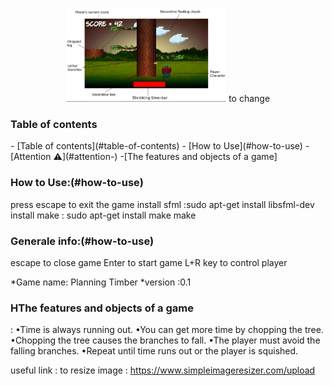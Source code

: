 <p align="center">
    <img src="https://github.com/amaraoussama94/Timber/blob/main/Game.png" height="150"> to change 
</p>
<h3 align="left"> Table of contents</h3>   
- [Table of contents](#table-of-contents)
- [How to Use](#how-to-use)
  - [Attention ⚠](#attention-)
  -[The features and objects of a game]
<h3 align="left">How to Use:(#how-to-use)</h3>    
press  escape to exit the game 
install sfml :sudo apt-get install libsfml-dev
install make : sudo apt-get install  make
               make
<h3 align="left">Generale info:(#how-to-use)</h3>    
escape to close  game
Enter to start game
L+R key to control player

*Game name: Planning Timber
*version :0.1

<h3 align="left">HThe features and objects of a game </h3>  :  
                                    •Time is always running out.
                                    •You can get more time by chopping the tree.
                                    •Chopping the tree causes the branches to fall.
                                    •The player must avoid the falling branches.
                                    •Repeat until time runs out or the player is squished.

useful link :
to resize image : https://www.simpleimageresizer.com/upload
